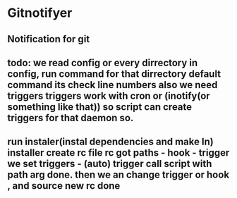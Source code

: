 # Gitnotifyer
## Notification for git
todo:
we read config
or every dirrectory in config,
run command for that dirrectory
default command its check line numbers
also we need triggers
triggers work with cron or (inotify(or something like that))
so script can create triggers for that daemon
so.
--------------------
run instaler(instal dependencies and make ln)
installer create rc file
rc got paths - hook - trigger
we set triggers - (auto)
trigger call script with path arg
done.
then we an change trigger or hook , and source new rc
done
----
